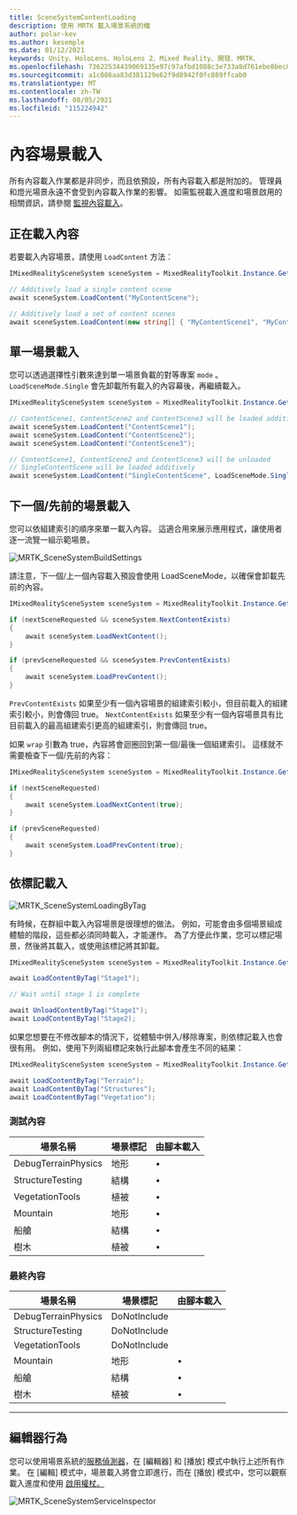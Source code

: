```yaml
---
title: SceneSystemContentLoading
description: 使用 MRTK 載入場景系統的檔
author: polar-kev
ms.author: kesemple
ms.date: 01/12/2021
keywords: Unity、HoloLens、HoloLens 2、Mixed Reality、開發、MRTK、
ms.openlocfilehash: 73622534439069135e97c97afbd1088c3e733a8d761ebe8bec051999a0029c45
ms.sourcegitcommit: a1c086aa83d381129e62f9d8942f0fc889ffcab0
ms.translationtype: MT
ms.contentlocale: zh-TW
ms.lasthandoff: 08/05/2021
ms.locfileid: "115224942"
---
```

# <a name="content-scene-loading"></a>內容場景載入

所有內容載入作業都是非同步，而且依預設，所有內容載入都是附加的。 管理員和燈光場景永遠不會受到內容載入作業的影響。 如需監視載入進度和場景啟用的相關資訊，請參閱 [監視內容載入](scene-system-load-progress.md)。

## <a name="loading-content"></a>正在載入內容

若要載入內容場景，請使用 `LoadContent` 方法：

```c#
IMixedRealitySceneSystem sceneSystem = MixedRealityToolkit.Instance.GetService<IMixedRealitySceneSystem>();

// Additively load a single content scene
await sceneSystem.LoadContent("MyContentScene");

// Additively load a set of content scenes
await sceneSystem.LoadContent(new string[] { "MyContentScene1", "MyContentScene2", "MyContentScene3" });
```

## <a name="single-scene-loading"></a>單一場景載入

您可以透過選擇性引數來達到單一場景負載的對等專案 `mode` 。 `LoadSceneMode.Single` 會先卸載所有載入的內容幕後，再繼續載入。

```c#
IMixedRealitySceneSystem sceneSystem = MixedRealityToolkit.Instance.GetService<IMixedRealitySceneSystem>();

// ContentScene1, ContentScene2 and ContentScene3 will be loaded additively
await sceneSystem.LoadContent("ContentScene1");
await sceneSystem.LoadContent("ContentScene2");
await sceneSystem.LoadContent("ContentScene3");

// ContentScene1, ContentScene2 and ContentScene3 will be unloaded
// SingleContentScene will be loaded additively
await sceneSystem.LoadContent("SingleContentScene", LoadSceneMode.Single);
```

## <a name="next--previous-scene-loading"></a>下一個/先前的場景載入

您可以依組建索引的順序來單一載入內容。 這適合用來展示應用程式，讓使用者逐一流覽一組示範場景。

![MRTK_SceneSystemBuildSettings](../images/scene-system/MRTK_SceneSystemBuildSettings.png)

請注意，下一個/上一個內容載入預設會使用 LoadSceneMode，以確保會卸載先前的內容。

```c#
IMixedRealitySceneSystem sceneSystem = MixedRealityToolkit.Instance.GetService<IMixedRealitySceneSystem>();

if (nextSceneRequested && sceneSystem.NextContentExists)
{
    await sceneSystem.LoadNextContent();
}

if (prevSceneRequested && sceneSystem.PrevContentExists)
{
    await sceneSystem.LoadPrevContent();
}
```

`PrevContentExists` 如果至少有一個內容場景的組建索引較小，但目前載入的組建索引較小，則會傳回 true。 `NextContentExists` 如果至少有一個內容場景具有比目前載入的最高組建索引更高的組建索引，則會傳回 true。

如果 `wrap` 引數為 true，內容將會迴圈回到第一個/最後一個組建索引。 這樣就不需要檢查下一個/先前的內容：

```c#
IMixedRealitySceneSystem sceneSystem = MixedRealityToolkit.Instance.GetService<IMixedRealitySceneSystem>();

if (nextSceneRequested)
{
    await sceneSystem.LoadNextContent(true);
}

if (prevSceneRequested)
{
    await sceneSystem.LoadPrevContent(true);
}
```

## <a name="loading-by-tag"></a>依標記載入

![MRTK_SceneSystemLoadingByTag](../images/scene-system/MRTK_SceneSystemLoadingByTag.png)

有時候，在群組中載入內容場景是很理想的做法。 例如，可能會由多個場景組成體驗的階段，這些都必須同時載入，才能運作。 為了方便此作業，您可以標記場景，然後將其載入，或使用該標記將其卸載。

```c#
IMixedRealitySceneSystem sceneSystem = MixedRealityToolkit.Instance.GetService<IMixedRealitySceneSystem>();

await LoadContentByTag("Stage1");

// Wait until stage 1 is complete

await UnloadContentByTag("Stage1");
await LoadContentByTag("Stage2);
```

如果您想要在不修改腳本的情況下，從體驗中併入/移除專案，則依標記載入也會很有用。 例如，使用下列兩組標記來執行此腳本會產生不同的結果：

```c#
IMixedRealitySceneSystem sceneSystem = MixedRealityToolkit.Instance.GetService<IMixedRealitySceneSystem>();

await LoadContentByTag("Terrain");
await LoadContentByTag("Structures");
await LoadContentByTag("Vegetation");
```

### <a name="testing-content"></a>測試內容

場景名稱 | 場景標記 | 由腳本載入
---|---|---
DebugTerrainPhysics | 地形 | •
StructureTesting | 結構 | •
VegetationTools | 植被 | •
Mountain | 地形 | •
船艙 | 結構 | •
樹木 | 植被 | •

### <a name="final-content"></a>最終內容

場景名稱 | 場景標記 | 由腳本載入
---|---|---
DebugTerrainPhysics | DoNotInclude |
StructureTesting | DoNotInclude |
VegetationTools | DoNotInclude |
Mountain | 地形 | •
船艙 | 結構 | •
樹木 | 植被 | •

---

## <a name="editor-behavior"></a>編輯器行為

您可以使用場景系統的[服務偵測器](../../configuration/mixed-reality-configuration-guide.md#editor-utilities)，在 [編輯器] 和 [播放] 模式中執行上述所有作業。 在 [編輯] 模式中，場景載入將會立即進行，而在 [播放] 模式中，您可以觀察載入進度和使用 [啟用權杖。](scene-system-load-progress.md)

![MRTK_SceneSystemServiceInspector](../images/scene-system/MRTK_SceneSystemServiceInspector.PNG)
